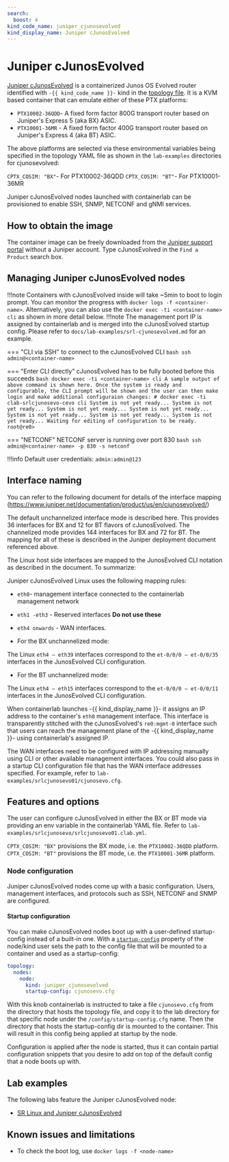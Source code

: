 ```yaml
---
search:
  boost: 4
kind_code_name: juniper_cjunosevolved
kind_display_name: Juniper cJunosEvolved
---
```

# Juniper cJunosEvolved

[Juniper cJunosEvolved](https://www.juniper.net/documentation/product/us/en/cjunosevolved/) is a containerized Junos OS Evolved router identified with `-{{ kind_code_name }}-` kind in the [topology file](../topo-def-file.md). It is a KVM based container that can emulate either of these PTX platforms:

* `PTX10002-36QDD`- A fixed form factor 800G transport router based on Juniper's Express 5 (aka BX) ASIC.
* `PTX10001-36MR` - A fixed form factor 400G transport router based on Juniper's Express 4 (aka BT) ASIC.

The above platforms are selected via these environmental variables being specified in the topology YAML file as shown in the `lab-examples` directories for cjunosevolved:

 `CPTX_COSIM: "BX"`- For PTX10002-36QDD
 `CPTX_COSIM: "BT"`- For PTX10001-36MR

Juniper cJunosEvolved nodes launched with containerlab can be provisioned to enable SSH, SNMP, NETCONF and gNMI services.

## How to obtain the image

The container image can be freely downloaded from the [Juniper support portal](https://support.juniper.net/support/downloads/?p=cjunos-evolved) without a Juniper account. Type cJunosEvolved in the `Find a Product` search box.

## Managing Juniper cJunosEvolved nodes

!!!note
    Containers with cJunosEvolved inside will take ~5min to boot to login prompt.
    You can monitor the progress with `docker logs -f <container-name>`.
    Alternatively, you can also use the `docker exec -ti <container-name> cli` as shown in more detail below.
!!!note
    The management port IP is assigned by containerlab and is merged into the cJunosEvolved startup config.
    Please refer to `docs/lab-examples/srl-cjunosevolved.md` for an example.

=== "CLI via SSH"
    to connect to the cJunosEvolved CLI
    ```bash
    ssh admin@<container-name>
    ```

=== "Enter CLI directly"
    cJunosEvolved has to be fully booted before this succeeds
    ```bash
    docker exec -ti <container-name> cli
    A sample output of above command is shown here. Once the system is ready and configurable,
    the CLI prompt will be shown and the user can then make login and make additional configuraion changes:
    # docker exec -ti clab-srlcjunosevo-cevo cli
      System is not yet ready...
      System is not yet ready...
      System is not yet ready...
      System is not yet ready...
      System is not yet ready...
      System is not yet ready...
      System is not yet ready...
      Waiting for editing of configuration to be ready.
      root@re0>
    ```


=== "NETCONF"
    NETCONF server is running over port 830
    ```bash
    ssh admin@<container-name> -p 830 -s netconf
    ```

!!!info
    Default user credentials: `admin:admin@123`

## Interface naming

You can refer to the following document for details of the interface mapping (https://www.juniper.net/documentation/product/us/en/cjunosevolved/)

The default unchannelized interface mode is described here. This provides 36 interfaces for BX and 12 for BT flavors of cJunosEvolved. The channelized mode provides 144 interfaces for BX and 72 for BT. The mapping for all of these is described in the Juniper deployment document referenced above.

The Linux host side interfaces are mapped to the JunosEvolved CLI notation as described in the document. To summarize:

Juniper cJunosEvolved Linux uses the following mapping rules:

* `eth0`- management interface connected to the containerlab management network
* `eth1 -eth3` - Reserved interfaces  **Do not use these**
* `eth4 onwards` - WAN interfaces.

* For the BX unchannelized mode:

The Linux `eth4 – eth39` interfaces correspond to the `et-0/0/0 – et-0/0/35` interfaces in the JunosEvolved CLI configuration.

* For the BT unchannelized mode:

The Linux `eth4 – eth15` interfaces correspond to the `et-0/0/0 – et-0/0/11` interfaces in the JunosEvolved CLI configuration.

When containerlab launches -{{ kind_display_name }}- it assigns an IP address to the container's `eth0` management interface.
This interface is transparently stitched with the cJunosEvolved's `re0:mgmt-0` interface such that users can reach the management plane of the -{{ kind_display_name }}- using containerlab's assigned IP.

The WAN interfaces need to be configured with IP addressing manually using CLI or other available management interfaces.
You could also pass in a startup CLI configuration file that has the WAN interface addresses specified. For example,
refer to `lab-examples/srlcjunosevo01/cjunosevo.cfg`.

## Features and options

The user can configure cJunosEvolved in either the BX or BT mode via providing an env variable in the containerlab YAML file.
Refer to `lab-examples/srlcjunosevo/srlcjunosevo01.clab.yml`.

`CPTX_COSIM: "BX"` provisions the BX mode, i.e. the `PTX10002-36QDD` platform.
`CPTX_COSIM: "BT"` provisions the BT mode, i.e. the `PTX10001-36MR` platform.

### Node configuration

Juniper cJunosEvolved nodes come up with a basic configuration. Users, management interfaces, and protocols such as SSH, NETCONF and SNMP are configured.

#### Startup configuration

You can make cJunosEvolved nodes boot up with a user-defined startup-config instead of a built-in one. With a [`startup-config`](../nodes.md#startup-config) property of the node/kind user sets the path to the config file that will be mounted to a container and used as a startup-config:

```yaml
topology:
  nodes:
    node:
      kind: juniper_cjunosevolved
      startup-config: cjunosevo.cfg
```

With this knob containerlab is instructed to take a file `cjunosevo.cfg` from the directory that hosts the topology file, and copy it to the lab directory for that specific node under the `/config/startup-config.cfg` name. Then the directory that hosts the startup-config dir is mounted to the container. This will result in this config being applied at startup by the node.

Configuration is applied after the node is started, thus it can contain partial configuration snippets that you desire to add on top of the default config that a node boots up with.

## Lab examples

The following labs feature the Juniper cJunosEvolved node:

* [SR Linux and Juniper cJunosEvolved](../../lab-examples/srl-cjunosevolved.md)

## Known issues and limitations

* To check the boot log, use `docker logs -f <node-name>`
